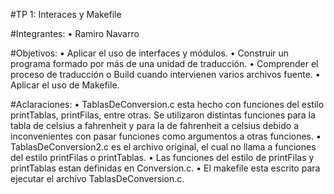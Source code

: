 #TP 1: Interaces y Makefile

#Integrantes: 
    • Ramiro Navarro

#Objetivos: 
    • Aplicar el uso de interfaces y módulos.
    • Construir un programa formado por más de una unidad de traducción.
    • Comprender el proceso de traducción o Build cuando intervienen varios archivos fuente.
    • Aplicar el uso de Makefile.

#Aclaraciones: 
    • TablasDeConversion.c esta hecho con funciones del estilo printTablas, printFilas, entre otras. Se utilizaron distintas funciones para la tabla de celsius a fahrenheit y para la de fahrenheit a celsius debido a inconvenientes con pasar funciones como argumentos a otras funciones.
    • TablasDeConversion2.c es el archivo original, el cual no llama a funciones del estilo printFilas o printTablas. 
    • Las funciones del estilo de printFilas y  printTablas estan definidas en Conversion.c.
    • El makefile esta escrito para ejecutar el archivo TablasDeConversion.c.